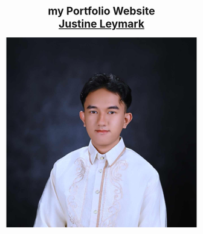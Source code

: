 <h1 align="center">
my Portfolio Website <br/><a href="https://cadilo0007.github.io/portfolio2/" target="_blank">Justine Leymark</a>
</h1>
<div align="center">
  <img src="/src/assets/profile5.jpg" />
</div>
